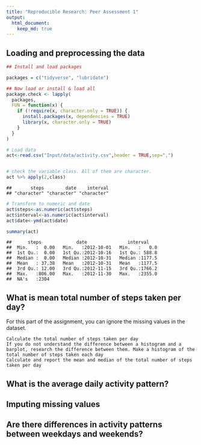 ```yaml
---
title: "Reproducible Research: Peer Assessment 1"
output: 
  html_document:
    keep_md: true
---
```



## Loading and preprocessing the data


```r
## Install and load packages

packages = c("tidyverse", "lubridate")

## Now load or install & load all
package.check <- lapply(
  packages,
  FUN = function(x) {
    if (!require(x, character.only = TRUE)) {
      install.packages(x, dependencies = TRUE)
      library(x, character.only = TRUE)
    }
  }
)

# Load data
act<-read.csv("Input/data/activity.csv",header = TRUE,sep=",")


# check the variable class. All of them are character.
act %>% apply(2,class)
```

```
##       steps        date    interval 
## "character" "character" "character"
```

```r
# Transform to numeric and date
act$steps<-as.numeric(act$steps)
act$interval<-as.numeric(act$interval)
act$date<-ymd(act$date)

summary(act)
```

```
##      steps             date               interval     
##  Min.   :  0.00   Min.   :2012-10-01   Min.   :   0.0  
##  1st Qu.:  0.00   1st Qu.:2012-10-16   1st Qu.: 588.8  
##  Median :  0.00   Median :2012-10-31   Median :1177.5  
##  Mean   : 37.38   Mean   :2012-10-31   Mean   :1177.5  
##  3rd Qu.: 12.00   3rd Qu.:2012-11-15   3rd Qu.:1766.2  
##  Max.   :806.00   Max.   :2012-11-30   Max.   :2355.0  
##  NA's   :2304
```


## What is mean total number of steps taken per day?

For this part of the assignment, you can ignore the missing values in the dataset.

    Calculate the total number of steps taken per day
    If you do not understand the difference between a histogram and a barplot, research the difference between them. Make a histogram of the total number of steps taken each day
    Calculate and report the mean and median of the total number of steps taken per day


## What is the average daily activity pattern?



## Imputing missing values



## Are there differences in activity patterns between weekdays and weekends?
